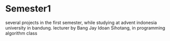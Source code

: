# Semester1
several projects in the first semester, while studying at advent indonesia university in bandung. lecturer by Bang Jay Idoan Sihotang, in programming algorithm class
